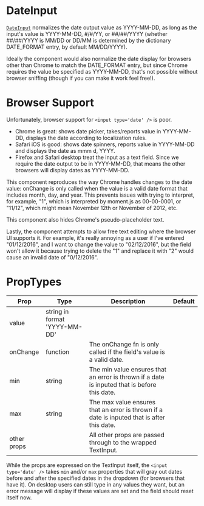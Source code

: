 # DateInput

[`DateInput`](/src/components/Form/DateInput/index.js) normalizes the date output value as YYYY-MM-DD, as long as the input's value is YYYY-MM-DD, #/#/YY, or ##/##/YYYY (whether ##/##/YYYY is MM/DD or DD/MM is determined by the dictionary DATE_FORMAT entry, by default MM/DD/YYYY).

Ideally the component would also normalize the date display for browsers other than Chrome to match the DATE_FORMAT entry, but since Chrome requires the value be specified as YYYY-MM-DD, that's not possible without browser sniffing (though if you can make it work feel free!).

# Browser Support

Unfortunately, browser support for `<input type='date' />` is poor.

- Chrome is great: shows date picker, takes/reports value in YYYY-MM-DD, displays the date according to localization rules.
- Safari iOS is good: shows date spinners, reports value in YYYY-MM-DD and displays the date as mmm d, YYYY.
- Firefox and Safari desktop treat the input as a text field. Since we require the date output to be in YYYY-MM-DD, that means the other browsers will display dates as YYYY-MM-DD.

This component reproduces the way Chrome handles changes to the date value: onChange is only called when the value is a valid date format that includes month, day, and year. This prevents issues with trying to interpret, for example, "1", which is interpreted by moment.js as 00-00-0001, or "11/12", which might mean November 12th or November of 2012, etc.

This component also hides Chrome's pseudo-placeholder text.

Lastly, the component attempts to allow free text editing where the browser UI supports it. For example, it's really annoying as a user if I've entered "01/12/2016", and I want to change the value to "02/12/2016", but the field won't allow it because trying to delete the "1" and replace it with "2" would cause an invalid date of "0/12/2016".

# PropTypes

Prop|Type|Description|Default
---|---|---|---
value|string in format 'YYYY-MM-DD'|
onChange|function|The onChange fn is only called if the field's value is a valid date.|
min|string|The min value ensures that an error is thrown if a date is inputed that is before this date.
max|string|The max value ensures that an error is thrown if a date is inputed that is after this date.
other props||All other props are passed through to the wrapped TextInput.|

While the props are expressed on the TextInput itself, the `<input type='date' />` takes `min` and/or `max` properties that will gray out dates before and after the specified dates in the dropdown (for browsers that have it). On desktop users can still type in any values they want, but an error message will display if these values are set and the field should reset itself now.
